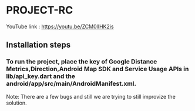# PROJECT-RC

YouTube link : https://youtu.be/ZCM0lIHK2is


## Installation steps
### To run the project, place the key of Google Distance Metrics,Direction,Android Map SDK and Service Usage APIs in lib/api_key.dart and the android/app/src/main/AndroidManifest.xml.


Note: There are a few bugs and still we are trying to still improvize the solution.
